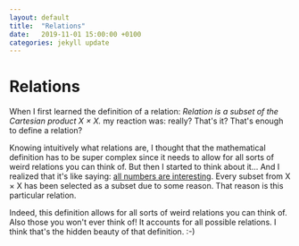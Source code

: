 ```yaml
---
layout: default
title:  "Relations"
date:   2019-11-01 15:00:00 +0100
categories: jekyll update
---
```


# Relations

When I first learned the definition of a relation: *Relation is a subset of the Cartesian product X × X.* my reaction was: really? That's it? That's enough to define a relation?

Knowing intuitively what relations are, I thought that the mathematical definition has to be super complex since it needs to allow for all sorts of weird relations you can think of. But then I started to think about it... And I realized that it's like saying: [all numbers are interesting](https://youtu.be/Ysd1XhqMbe8). Every subset from X × X has been selected as a subset due to some reason. That reason is this particular relation.

Indeed, this definition allows for all sorts of weird relations you can think of. Also those you won't ever think of! It accounts for all possible relations. I think that's the hidden beauty of that definition. :-)
